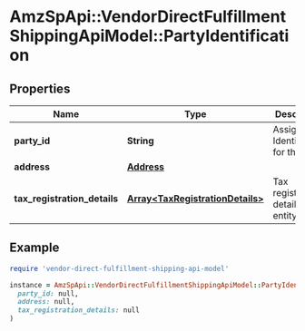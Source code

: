 # AmzSpApi::VendorDirectFulfillmentShippingApiModel::PartyIdentification

## Properties

| Name | Type | Description | Notes |
| ---- | ---- | ----------- | ----- |
| **party_id** | **String** | Assigned Identification for the party. |  |
| **address** | [**Address**](Address.md) |  | [optional] |
| **tax_registration_details** | [**Array&lt;TaxRegistrationDetails&gt;**](TaxRegistrationDetails.md) | Tax registration details of the entity. | [optional] |

## Example

```ruby
require 'vendor-direct-fulfillment-shipping-api-model'

instance = AmzSpApi::VendorDirectFulfillmentShippingApiModel::PartyIdentification.new(
  party_id: null,
  address: null,
  tax_registration_details: null
)
```


